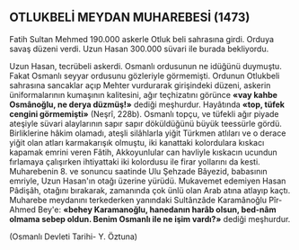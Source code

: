 ## OTLUKBELİ MEYDAN MUHAREBESİ (1473)

Fatih Sultan Mehmed 190.000 askerle Otluk beli sahrasına girdi. Orduya savaş düzeni ver­di. Uzun Hasan 300.000 süvari ile burada bek­liyordu.

Uzun Hasan, tecrübeli askerdi. Osmanlı or­dusunun ne idüğünü duymuştu. Fakat Osman­lı seyyar ordusunu gözleriyle görmemişti. Ordu­nun Otlukbeli sahrasına sancaklar açıp Mehter vurdurarak girişindeki düzeni, askerin ünifor­malarının kumaşının kalitesini, ağır teçhizatını görünce **«vay kahbe Osmânoğlu, ne derya düz­müş!»** dediği meşhurdur. Hayâtında **«top, tüfek cengini görmemişti»** (Neşrî, 228b). Osmanlı top­çu, ve tüfekli ağır piyade ateşiyle süvari alay­larının sapır sapır döküldüğünü büyük teessür­le gördü. Birliklerine hâkim olamadı, ateşli si­lâhlarla yiğit Türkmen atlıları ve o derace yi­ğit olan atları karmakarışık olmuştu, iki kanat­taki kolordulara kıskacı kapamak emrini veren Fâtih, Akkoyunlular can havliyle kıskacın ucun­dun fırlamaya çalışırken ihtiyattaki iki kolordu­su ile firar yollarını da kesti. Muharebenin 8. ve sonuncu saatinde Ulu Şehzade Bâyezid, babası­nın emriyle, Uzun Hasan'ın otağı üzerine yürüdü. Mukavemet edemiyen Hasan Pâdişâh, otağını bırakarak, zamanında çok ünlü olan Arab atına atlayıp kaçtı. Muharebe meydanını terkederken yanındaki Sultânzâde Karamânoğlu Pîr-Ahmed Bey'e: **«behey Karamanoğlu, hanedanın harâb olsun, bed-nâm olmama sebep oldun. Benim Osmanlı ile ne işim vardı?»** dediği meşhurdur.

(Osmanlı Devleti Tarihi- Y. Öztuna)

